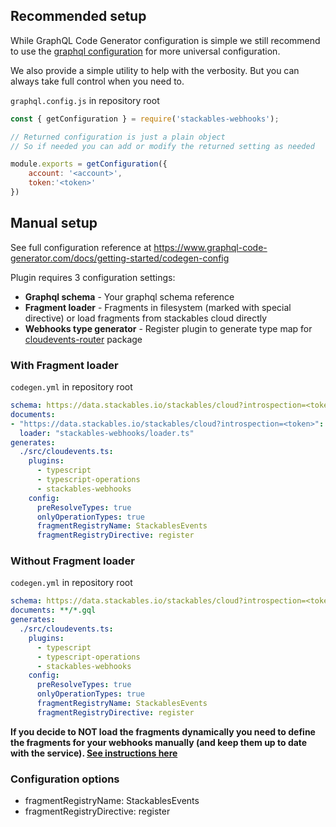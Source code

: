 ## Recommended setup

While GraphQL Code Generator configuration is simple we still recommend to use the [graphql configuration](https://graphql-config.com/introduction) for more universal configuration. 

We also provide a simple utility to help with the verbosity. But you can always take full control when you need to.

`graphql.config.js` in repository root

```js
const { getConfiguration } = require('stackables-webhooks');

// Returned configuration is just a plain object
// So if needed you can add or modify the returned setting as needed

module.exports = getConfiguration({
    account: '<account>',
    token:'<token>'
})
```

## Manual setup

See full configuration reference at https://www.graphql-code-generator.com/docs/getting-started/codegen-config

Plugin requires 3 configuration settings:
- **Graphql schema** - Your graphql schema reference
- **Fragment loader** - Fragments in filesystem (marked with special directive) or load fragments from stackables cloud directly
- **Webhooks type generator** - Register plugin to generate type map for [cloudevents-router](https://github.com/stackables/cloudevents-router) package

### With Fragment loader

`codegen.yml` in repository root

```yml
schema: https://data.stackables.io/stackables/cloud?introspection=<token>
documents:
- "https://data.stackables.io/stackables/cloud?introspection=<token>":
  loader: "stackables-webhooks/loader.ts"
generates:
  ./src/cloudevents.ts:
    plugins:
      - typescript
      - typescript-operations
      - stackables-webhooks
    config:
      preResolveTypes: true
      onlyOperationTypes: true
      fragmentRegistryName: StackablesEvents
      fragmentRegistryDirective: register
```

### Without Fragment loader

`codegen.yml` in repository root

```yml
schema: https://data.stackables.io/stackables/cloud?introspection=<token>
documents: **/*.gql
generates:
  ./src/cloudevents.ts:
    plugins:
      - typescript
      - typescript-operations
      - stackables-webhooks
    config:
      preResolveTypes: true
      onlyOperationTypes: true
      fragmentRegistryName: StackablesEvents
      fragmentRegistryDirective: register
```

**If you decide to NOT load the fragments dynamically you need to define the fragments for your webhooks manually (and keep them up to date with the service). [See instructions here]()**

### Configuration options

- fragmentRegistryName: StackablesEvents
- fragmentRegistryDirective: register